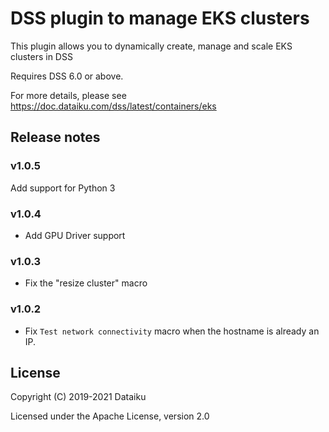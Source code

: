 # DSS plugin to manage EKS clusters

This plugin allows you to dynamically create, manage and scale EKS clusters in DSS

Requires DSS 6.0 or above.

For more details, please see https://doc.dataiku.com/dss/latest/containers/eks

## Release notes

### v1.0.5
Add support for Python 3

### v1.0.4
- Add GPU Driver support

### v1.0.3
- Fix the "resize cluster" macro

### v1.0.2
- Fix `Test network connectivity` macro when the hostname is already an IP.

## License
Copyright (C) 2019-2021 Dataiku

Licensed under the Apache License, version 2.0
